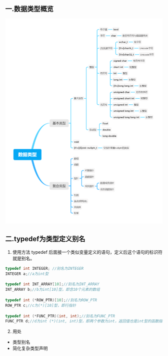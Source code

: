 ## 一.数据类型概览

![](../../../images/数据类型.png)

## 二.typedef为类型定义别名

1.	使用方法
   typedef 后面接一个类似变量定义的语句，定义后这个语句的标识符就是别名。

```c++
typedef int INTEGER; //别名为INTEGER
INTEGER a;//a为int型

typedef int INT_ARRAY[10];//别名为INT_ARRAY
INT_ARRAY b;//b为int[10]型，即含10个元素的数组

typedef int (*ROW_PTR)[10];//别名为ROW_PTR
ROW_PTR c;//c为(*)[10]型，即行指针

typedef int (*FUNC_PTR)(int, int);//别名为FUNC_PTR
FUNC_PTR d;//d为int (*)(int, int)型，即两个参数为int，返回值也是int型的函数指针
```

2.	用处
   +	类型别名
   +	简化复杂类型声明

